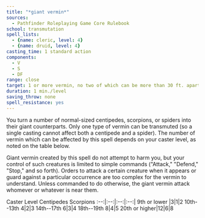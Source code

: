 ```yaml
---
title: "*giant vermin*"
sources:
  - Pathfinder Roleplaying Game Core Rulebook
school: transmutation
spell_lists:
  - {name: cleric, level: 4}
  - {name: druid, level: 4}
casting_time: 1 standard action
components:
  - V
  - S
  - DF
range: close
target: 1 or more vermin, no two of which can be more than 30 ft. apart
duration: 1 min./level
saving_throw: none
spell_resistance: yes
---
```


You turn a number of normal-sized centipedes, scorpions, or spiders into their giant counterparts. Only one type of vermin can be transmuted (so a single casting cannot affect both a centipede and a spider). The number of vermin which can be affected by this spell depends on your caster level, as noted on the table below.

Giant vermin created by this spell do not attempt to harm you, but your control of such creatures is limited to simple commands ("Attack," "Defend," "Stop," and so forth). Orders to attack a certain creature when it appears or guard against a particular occurrence are too complex for the vermin to understand. Unless commanded to do otherwise, the giant vermin attack whomever or whatever is near them.

Caster Level Centipedes Scorpions
:--:|:--:|:--:|:--:|
9th or lower |3|1|2
10th--13th 4|2|3
14th--17th 6|3|4
18th--19th 8|4|5
20th or higher|12|6|8

